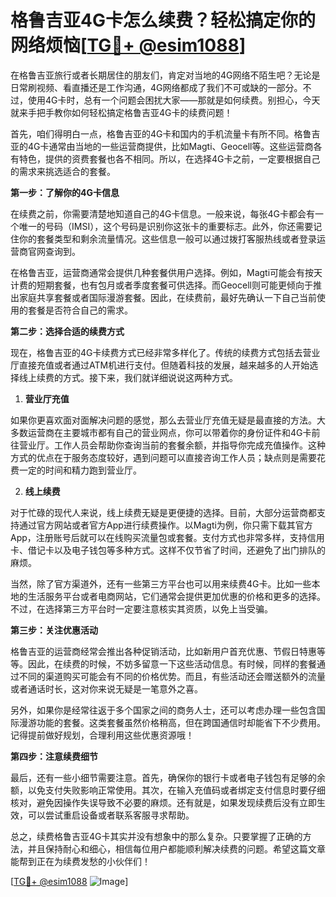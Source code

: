 # 格鲁吉亚4G卡怎么续费？轻松搞定你的网络烦恼[[TG💪+ @esim1088](https://t.me/s/esim1088)]

在格鲁吉亚旅行或者长期居住的朋友们，肯定对当地的4G网络不陌生吧？无论是日常刷视频、看直播还是工作沟通，4G网络都成了我们不可或缺的一部分。不过，使用4G卡时，总有一个问题会困扰大家——那就是如何续费。别担心，今天就来手把手教你如何轻松搞定格鲁吉亚4G卡的续费问题！

首先，咱们得明白一点，格鲁吉亚的4G卡和国内的手机流量卡有所不同。格鲁吉亚的4G卡通常由当地的一些运营商提供，比如Magti、Geocell等。这些运营商各有特色，提供的资费套餐也各不相同。所以，在选择4G卡之前，一定要根据自己的需求来挑选适合的套餐。

**第一步：了解你的4G卡信息**

在续费之前，你需要清楚地知道自己的4G卡信息。一般来说，每张4G卡都会有一个唯一的号码（IMSI），这个号码是识别你这张卡的重要标志。此外，你还需要记住你的套餐类型和剩余流量情况。这些信息一般可以通过拨打客服热线或者登录运营商官网查询到。

在格鲁吉亚，运营商通常会提供几种套餐供用户选择。例如，Magti可能会有按天计费的短期套餐，也有包月或者季度套餐可供选择。而Geocell则可能更倾向于推出家庭共享套餐或者国际漫游套餐。因此，在续费前，最好先确认一下自己当前使用的套餐是否符合自己的需求。

**第二步：选择合适的续费方式**

现在，格鲁吉亚的4G卡续费方式已经非常多样化了。传统的续费方式包括去营业厅直接充值或者通过ATM机进行支付。但随着科技的发展，越来越多的人开始选择线上续费的方式。接下来，我们就详细说说这两种方式。

1. **营业厅充值**

如果你更喜欢面对面解决问题的感觉，那么去营业厅充值无疑是最直接的方法。大多数运营商在主要城市都有自己的营业网点，你可以带着你的身份证件和4G卡前往营业厅。工作人员会帮助你查询当前的套餐余额，并指导你完成充值操作。这种方式的优点在于服务态度较好，遇到问题可以直接咨询工作人员；缺点则是需要花费一定的时间和精力跑到营业厅。

2. **线上续费**

对于忙碌的现代人来说，线上续费无疑是更便捷的选择。目前，大部分运营商都支持通过官方网站或者官方App进行续费操作。以Magti为例，你只需下载其官方App，注册账号后就可以在线购买流量包或套餐。支付方式也非常多样，支持信用卡、借记卡以及电子钱包等多种方式。这样不仅节省了时间，还避免了出门排队的麻烦。

当然，除了官方渠道外，还有一些第三方平台也可以用来续费4G卡。比如一些本地的生活服务平台或者电商网站，它们通常会提供更加优惠的价格和更多的选择。不过，在选择第三方平台时一定要注意核实其资质，以免上当受骗。

**第三步：关注优惠活动**

格鲁吉亚的运营商经常会推出各种促销活动，比如新用户首充优惠、节假日特惠等等。因此，在续费的时候，不妨多留意一下这些活动信息。有时候，同样的套餐通过不同的渠道购买可能会有不同的价格优势。而且，有些活动还会赠送额外的流量或者通话时长，这对你来说无疑是一笔意外之喜。

另外，如果你是经常往返于多个国家之间的商务人士，还可以考虑办理一些包含国际漫游功能的套餐。这类套餐虽然价格稍高，但在跨国通信时却能省下不少费用。记得提前做好规划，合理利用这些优惠资源哦！

**第四步：注意续费细节**

最后，还有一些小细节需要注意。首先，确保你的银行卡或者电子钱包有足够的余额，以免支付失败影响正常使用。其次，在输入充值码或者绑定支付信息时要仔细核对，避免因操作失误导致不必要的麻烦。还有就是，如果发现续费后没有立即生效，可以尝试重启设备或者联系客服寻求帮助。

总之，续费格鲁吉亚4G卡其实并没有想象中的那么复杂。只要掌握了正确的方法，并且保持耐心和细心，相信每位用户都能顺利解决续费的问题。希望这篇文章能帮到正在为续费发愁的小伙伴们！

[[TG💪+ @esim1088](https://t.me/s/esim1088) ![Image](https://i.postimg.cc/4NQfJmqS/Snipaste-2025-05-13-00-14-12.png)]